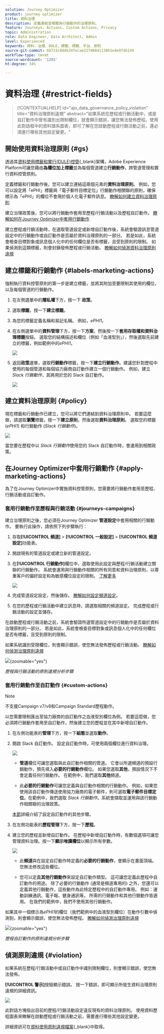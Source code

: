 ```yaml
---
solution: Journey Optimizer
product: journey optimizer
title: 資料治理
description: 定義連結至標籤與行銷動作的治理原則。
feature: Journeys, Actions, Custom Actions, Privacy
topic: Administration
role: Data Engineer, Data Architect, Admin
level: Experienced
keywords: 資料、治理、DULE、標籤、標籤、平台、原則
source-git-commit: 6b721c04db34fecae2274604113061e4e97db149
workflow-type: tm+mt
source-wordcount: '1293'
ht-degree: 34%

---
```


# 資料治理 {#restrict-fields}

>[!CONTEXTUALHELP]
>id="ajo_data_governance_policy_violation"
>title="資料治理原則違規"
>abstract="如果系統在歷程或行銷活動中，或是自訂動作中曾有識別出限制欄位，就會顯示錯誤，讓您無法發佈歷程。使用此對話框中的資料譜系圖表，即可了解在您啟動歷程或行銷活動之前，還必須進行哪些其他設定變更。"

## 開始使用資料治理原則 {#gs}

透過其[資料使用標籤和實行(DULE)控管](https://experienceleague.adobe.com/docs/experience-platform/data-governance/home.html?lang=zh-Hant){_blank}架構，Adobe Experience Platform可讓您藉由&#x200B;**為欄位加上標籤**&#x200B;並為每個管道建立&#x200B;**行銷動作**，跨管道管理和實行資料控管原則。

定義標籤和行銷動作後，您可以建立連結這兩個元素的&#x200B;**資料治理原則**。 例如，您可以設定將「ePHI」標籤與「電子郵件目標定位」行銷動作相關聯的原則，確保標示為「ePHI」的欄位不會用於個人化電子郵件訊息。 [瞭解如何建立資料治理原則](#governance-policies)

建立治理政策後，您可以將行銷動作套用至歷程/行銷活動以及歷程自訂動作。
[瞭解如何在Journey Optimizer中套用行銷動作](#apply-marketing-actions)

建立歷程或行銷活動時，在選取管道設定或新增自訂動作後，系統會驗證訊息管道設定中的行銷動作或自訂動作是否屬於資料治理原則的一部分。 若是如此，系統會檢查目標對象或訊息個人化中的任何欄位是否有標籤，且受到原則的限制。 如果偵測到這類標籤，則會封鎖發佈歷程或行銷活動。 [瞭解如何偵測資料治理原則違規](#violation)

## 建立標籤和行銷動作 {#labels-marketing-actions}

強制執行資料控管原則的第一步是建立標籤，並將其附加至要限制其使用的欄位，以及每個管道的行銷動作。

1. 在左側選單中的&#x200B;**隱私權**&#x200B;下方，按一下 **政策**。

1. 選取&#x200B;**標籤**，按一下&#x200B;**建立標籤**。

1. 為您的標籤定義名稱和易記名稱。 例如，_ePHI1_。

1. 在左側選單中的&#x200B;**資料管理**&#x200B;下方，按一下&#x200B;**方案**，然後按一下&#x200B;**套用存取權和資料治理標籤**&#x200B;按鈕。 選取您的結構描述和欄位（例如「血液型別」），然後選取先前建立的標籤，例如範例中的&#x200B;_ePHI1_。

   ![](assets/action-privacy3.png)

1. 返回&#x200B;**政策**&#x200B;選單，選取&#x200B;**行銷動作**&#x200B;標籤，按一下&#x200B;**建立行銷動作**。建議您針對歷程中使用的每個管道和每個協力廠商自訂動作建立一個行銷動作。 例如，建立 _Slack 行銷動作_，其將用於您的 Slack 自訂動作。

   ![](assets/action-privacy4.png)

## 建立資料治理原則 {#policy}

現在標籤和行銷動作已建立，您可以將它們連結到資料治理原則中。 若要這麼做，請選取&#x200B;**瀏覽**&#x200B;標籤，按一下&#x200B;**建立原則**，然後選取&#x200B;**資料治理原則**。 選取您的標籤 (_ePHI1_) 和行銷動作 (_Slack 行銷動作_)。

![](assets/action-privacy5.png)

當您要在歷程中以 _Slack 行銷動作_&#x200B;使用您的 Slack 自訂動作時，會運用到相關政策。

## 在Journey Optimizer中套用行銷動作 {#apply-marketing-actions}

為了在Journey Optimizer中實施資料控管原則，您需要將行銷動作套用至歷程、行銷活動或自訂動作。

### 套用行銷動作至歷程與行銷活動 {#journeys-campaigns}

建立治理原則之後，您必須在Journey Optimizer **管道設定**&#x200B;中套用相關的行銷動作。 要執行此操作，請依照下列步驟執行：

1. 存取&#x200B;**[!UICONTROL 頻道]** > **[!UICONTROL 一般設定]** > **[!UICONTROL 頻道設定]**&#x200B;功能表。

1. 開啟現有的管道設定或建立新的管道設定。

1. 在&#x200B;**[!UICONTROL 行銷動作]**&#x200B;欄位中，選取使用此設定與歷程/行銷活動建立關聯的行銷動作。 系統會運用與行銷動作相關的所有同意和資料治理原則，以尊重客戶的偏好設定和為敏感欄位設定的限制。 [了解更多](../action/consent.md#surface-marketing-actions)

   ![](../privacy/assets/governance-channel-configuration.png)

1. 完成管道設定設定，然後儲存。 [瞭解如何設定頻道設定](../configuration/channel-surfaces.md)。

1. 在您的歷程或行銷活動中建立訊息時，請選取相關的頻道設定。 完成歷程或行銷活動的設定並儲存。

在啟動歷程或行銷活動之前，系統會驗證所選管道設定中的行銷動作是否屬於資料治理原則的一部分。 若是如此，系統會檢查目標對象或訊息個人化中的任何欄位是否有標籤，且受到原則的限制。

如果系統識別受限欄位，則會顯示錯誤，使您無法發佈歷程或行銷活動。 [瞭解如何偵測治理原則違規](#violation)

![](assets/governance-policy-schema.png){zoomable="yes"}

*歷程與行銷活動的原則違規分析步驟*

### 套用行銷動作至自訂動作 {#custom-actions}

>[!NOTE]
>
>不支援Campaign v7/v8和Campaign Standard歷程動作。

以您需要限制匯出至協力廠商的自訂動作之血液型別欄位為例。 若要這麼做，您必須將行銷動作套用至自訂動作，然後建立您的歷程並在其中新增自訂動作。

1. 在左側功能表的&#x200B;**管理**&#x200B;下方，按一下&#x200B;**組態**&#x200B;並選取&#x200B;**動作**。

1. 開啟 Slack 自訂動作。 設定自訂動作時，可使用兩個欄位進行資料治理。

   ![](assets/action-privacy6.png)

   * **管道**&#x200B;欄位可讓您選取與此自訂動作相關的管道。 它會以所選頻道的預設行銷動作，預先填入&#x200B;**必要的行銷動作**&#x200B;欄位。 如果您選取&#x200B;**其他**，預設情況下不會定義任何行銷動作。 在範例中，我們選取&#x200B;**其他**&#x200B;頻道。

   * 此&#x200B;**必要的行銷動作**&#x200B;可讓您定義與自訂動作相關的行銷動作。 例如，如果您使用該自訂動作傳送使用協力廠商的電子郵件，則可選取&#x200B;**電子郵件目標定位**。在範例中，我們選取 _Slack 行銷動作_。系統會擷取並運用與該行銷動作相關聯的治理政策。

   [本節](../action/about-custom-action-configuration.md#consent-management)詳細介紹了設定自訂動作的其他步驟。

1. 在左側功能表的&#x200B;**歷程管理**&#x200B;下方，按一下&#x200B;**歷程**。

1. 建立您的歷程並新增自訂動作。 在歷程中新增自訂動作時，有數個選項可讓您管理資料治理。按一下&#x200B;**顯示唯讀欄位**&#x200B;以顯示所有參數。

   ![](assets/action-privacy7.png)

   * 此&#x200B;**頻道**&#x200B;與在設定自訂動作時定義的&#x200B;**必要的行銷動作**，會顯示在畫面頂端。 您無法修改這些欄位。

   * 您可以定義&#x200B;**其他行銷動作**&#x200B;來設定自訂動作類型。 這可讓您定義此歷程中自訂動作的用途。 除了必要的行銷動作 (通常是頻道專用的) 之外，您還可以定義其他行銷動作，這些動作為此特定歷程中的自訂動作專用。 例如：運動訓練通訊、電子報、健身通訊等。 所需的行銷動作和其他行銷動作皆適用。 在我們的範例中，我們不使用其他行銷動作。

如果其中一個標示為&#x200B;_ePHI1_&#x200B;的欄位（我們範例中的血液型別欄位）在動作引數中偵測到，則會顯示錯誤，使您無法發佈歷程。 [瞭解如何偵測治理原則違規](#violation)

![](assets/governance-policy-custom-action-schema.png){zoomable="yes"}

*歷程自訂動作的原則違規分析步驟*

## 偵測原則違規 {#violation}

如果系統在歷程/行銷活動中或自訂動作中識別限制欄位，則會顯示錯誤，使您無法發佈。

**[!UICONTROL 警示]**&#x200B;按鈕顯示錯誤。 按一下錯誤，即可顯示所發生資料治理原則違規的詳細資訊。

![](assets/action-privacy8.png)

此對話方塊指出目前的歷程/行銷活動設定違反現有的資料治理原則。 使用資料歷程圖表來瞭解在啟動歷程或行銷活動之前，需要進行哪些其他設定變更。

詳細資訊可在[資料使用原則違規檔案](https://experienceleague.adobe.com/en/docs/experience-platform/data-governance/enforcement/auto-enforcement#data-usage-violation){_blank}中取得。
